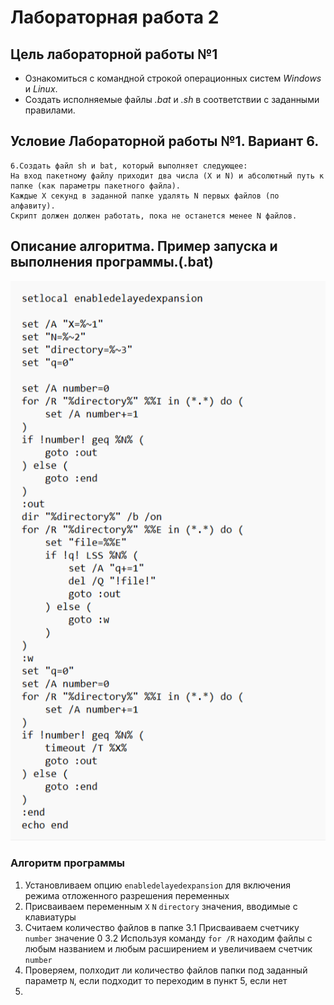 # Лабораторная работа 2
## Цель лабораторной работы №1

- Ознакомиться с командной строкой операционных систем _Windows_ и _Linux_.
- Создать исполняемые файлы _.bat_ и _.sh_ в соответствии с заданными правилами.

## Условие Лабораторной работы №1. Вариант 6.

```
6.Создать файл sh и bat, который выполняет следующее:
На вход пакетному файлу приходит два числа (X и N) и абсолютный путь к папке (как параметры пакетного файла).
Каждые X секунд в заданной папке удалять N первых файлов (по алфавиту).
Скрипт должен должен работать, пока не останется менее N файлов.
```
## Описание алгоритма. Пример запуска и выполнения программы.(.bat)

![image](pictures/bat.png)

### Алгоритм программы

1. Установливаем опцию `enabledelayedexpansion` для включения режима отложенного разрешения переменных
2. Присваиваем переменным `X` `N` `directory` значения, вводимые с клавиатуры
3. Считаем количество файлов в папке
   3.1 Присваиваем счетчику `number` значение 0
   3.2 Используя команду `for /R` находим файлы с любым названием и любым расширением и увеличиваем счетчик `number`
4. Проверяем, полходит ли количество файлов папки под заданный параметр `N`, если подходит то переходим в пункт 5, если нет
5.  
